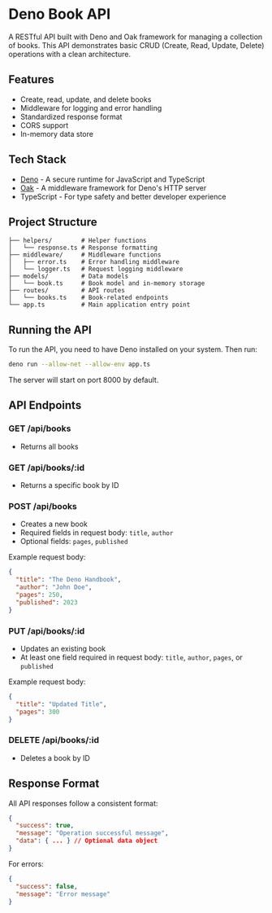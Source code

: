 # Deno Book API

A RESTful API built with Deno and Oak framework for managing a collection of books. This API demonstrates basic CRUD (Create, Read, Update, Delete) operations with a clean architecture.

## Features

- Create, read, update, and delete books
- Middleware for logging and error handling
- Standardized response format
- CORS support
- In-memory data store

## Tech Stack

- [Deno](https://deno.land/) - A secure runtime for JavaScript and TypeScript
- [Oak](https://deno.land/x/oak) - A middleware framework for Deno's HTTP server
- TypeScript - For type safety and better developer experience

## Project Structure

```
├── helpers/        # Helper functions
│   └── response.ts # Response formatting
├── middleware/     # Middleware functions
│   ├── error.ts    # Error handling middleware
│   └── logger.ts   # Request logging middleware
├── models/         # Data models
│   └── book.ts     # Book model and in-memory storage
├── routes/         # API routes
│   └── books.ts    # Book-related endpoints
└── app.ts          # Main application entry point
```

## Running the API

To run the API, you need to have Deno installed on your system. Then run:

```bash
deno run --allow-net --allow-env app.ts
```

The server will start on port 8000 by default.

## API Endpoints

### GET /api/books
- Returns all books

### GET /api/books/:id
- Returns a specific book by ID

### POST /api/books
- Creates a new book
- Required fields in request body: `title`, `author`
- Optional fields: `pages`, `published`

Example request body:
```json
{
  "title": "The Deno Handbook",
  "author": "John Doe",
  "pages": 250,
  "published": 2023
}
```

### PUT /api/books/:id
- Updates an existing book
- At least one field required in request body: `title`, `author`, `pages`, or `published`

Example request body:
```json
{
  "title": "Updated Title",
  "pages": 300
}
```

### DELETE /api/books/:id
- Deletes a book by ID

## Response Format

All API responses follow a consistent format:

```json
{
  "success": true,
  "message": "Operation successful message",
  "data": { ... } // Optional data object
}
```

For errors:

```json
{
  "success": false,
  "message": "Error message"
}
```
